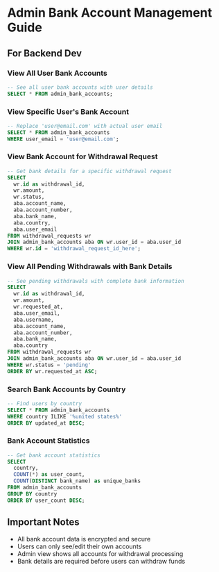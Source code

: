 # Admin Bank Account Management Guide

## For Backend Dev

### View All User Bank Accounts
```sql
-- See all user bank accounts with user details
SELECT * FROM admin_bank_accounts;
```

### View Specific User's Bank Account
```sql
-- Replace 'user@email.com' with actual user email
SELECT * FROM admin_bank_accounts 
WHERE user_email = 'user@email.com';
```

### View Bank Account for Withdrawal Request
```sql
-- Get bank details for a specific withdrawal request
SELECT 
  wr.id as withdrawal_id,
  wr.amount,
  wr.status,
  aba.account_name,
  aba.account_number,
  aba.bank_name,
  aba.country,
  aba.user_email
FROM withdrawal_requests wr
JOIN admin_bank_accounts aba ON wr.user_id = aba.user_id
WHERE wr.id = 'withdrawal_request_id_here';
```

### View All Pending Withdrawals with Bank Details
```sql
-- See pending withdrawals with complete bank information
SELECT 
  wr.id as withdrawal_id,
  wr.amount,
  wr.requested_at,
  aba.user_email,
  aba.username,
  aba.account_name,
  aba.account_number,
  aba.bank_name,
  aba.country
FROM withdrawal_requests wr
JOIN admin_bank_accounts aba ON wr.user_id = aba.user_id
WHERE wr.status = 'pending'
ORDER BY wr.requested_at ASC;
```

### Search Bank Accounts by Country
```sql
-- Find users by country
SELECT * FROM admin_bank_accounts 
WHERE country ILIKE '%united states%'
ORDER BY updated_at DESC;
```

### Bank Account Statistics
```sql
-- Get bank account statistics
SELECT 
  country,
  COUNT(*) as user_count,
  COUNT(DISTINCT bank_name) as unique_banks
FROM admin_bank_accounts
GROUP BY country
ORDER BY user_count DESC;
```

## Important Notes
- All bank account data is encrypted and secure
- Users can only see/edit their own accounts
- Admin view shows all accounts for withdrawal processing
- Bank details are required before users can withdraw funds
